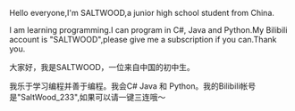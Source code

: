 Hello everyone,I'm SALTWOOD,a junior high school student from China.

I am learning programming.I can program in C#, Java and Python.My Bilibili account is "SALTWOOD",please give me a subscription if you can.Thank you.

大家好，我是SALTWOOD，一位来自中国的初中生。

我乐于学习编程并善于编程。我会C# Java 和 Python。我的Bilibili帐号是"SaltWood_233",如果可以请一键三连哦～
<!---
SALTWOOD/SALTWOOD is a ✨ special ✨ repository because its `README.md` (this file) appears on your GitHub profile.
You can click the Preview link to take a look at your changes.
--->
